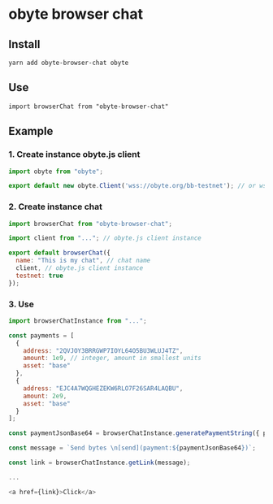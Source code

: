 # obyte browser chat

## Install
``yarn add obyte-browser-chat obyte``

## Use
``import browserChat from "obyte-browser-chat"``
 
## Example

### 1. Create instance obyte.js client
```js 
import obyte from "obyte";

export default new obyte.Client('wss://obyte.org/bb-testnet'); // or wss://obyte.org/bb for livenet
```

### 2. Create instance chat
```js 
import browserChat from "obyte-browser-chat";

import client from "..."; // obyte.js client instance

export default browserChat({
  name: "This is my chat", // chat name
  client, // obyte.js client instance
  testnet: true
});
```


### 3. Use
```js 
import browserChatInstance from "..."; 

const payments = [
  {
    address: "2QVJOY3BRRGWP7IOYL64O5BU3WLUJ4TZ",
    amount: 1e9, // integer, amount in smallest units
    asset: "base"
  },
  {
    address: "EJC4A7WQGHEZEKW6RLO7F26SAR4LAQBU",
    amount: 2e9,
    asset: "base"
  }
];

const paymentJsonBase64 = browserChatInstance.generatePaymentString({ payments });

const message = `Send bytes \n[send](payment:${paymentJsonBase64})`;

const link = browserChatInstance.getLink(message);

...

<a href={link}>Click</a>
```